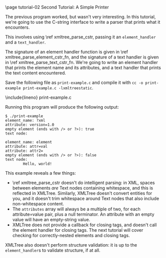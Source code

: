 \page tutorial-02 Second Tutorial: A Simple Printer

The previous program worked, but wasn't very interesting. In this tutorial, we're going to use the C-string interface to write a parser that prints what it encounters.

This involves using \ref xmltree_parse_cstr, passing it an `element_handler` and a `text_handler`.

The signature of an element handler function is given in \ref xmltree_parse_element_cstr_fn, and the signature of a text handler is given in \ref xmltree_parse_text_cstr_fn. We're going to write an element handler that prints the element name and its attributes, and a text handler that prints the text content encountered.

Save the following file as `print-example.c` and compile it with `cc -o print-example print-example.c -lxmltreestatic`.

\include{lineno} print-example.c

Running this program will produce the following output:

```
$ ./print-example
element_name: ?xml
attribute: version=1.0
empty element (ends with /> or ?>): true
text node:

element_name: element
attribute: attr=val
attribute: attr2=
empty element (ends with /> or ?>): false
text node:
        Hello, world!

```

This example reveals a few things:
- \ref xmltree_parse_cstr doesn't do intelligent parsing: in XML, spaces between elements _are_ Text nodes containing whitespace, and this is reflected in XMLTree. Similarly, XMLTree doesn't convert entities for you, and it doesn't trim whitespace around Text nodes that also include non-whitespace content.
- The `attributes` array will always be a multiple of two, for each attribute=value pair, plus a null terminator. An attribute with an empty value will have an empty-string value.
- XMLTree does not provide a callback for closing tags, and doesn't call the element handler for closing tags. The next tutorial will cover checking for correctly-nested elements and closing tags.

XMLTree also doesn't perform structure validation: it is up to the `element_handler`s to validate structure, if at all.

